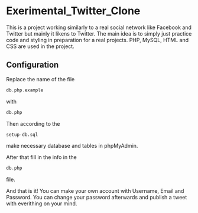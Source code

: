 # Exerimental_Twitter_Clone

This is a project working similarly to a real social network like Facebook and Twitter but mainly it likens to Twitter. The main idea is to simply just practice code and styling in preparation for a real projects.
PHP, MySQL, HTML and CSS are used in the project.

## Configuration
Replace the name of the file 

```php
db.php.example 
```
with 

```php
db.php
```
Then according to the

```sql
setup-db.sql
```

make necessary database and tables in phpMyAdmin.

After that fill in the info in the

```php
db.php
``` 
file.

And that is it! You can make your own account with Username, Email and Password. You can change your password afterwards and publish a tweet with everithing on your mind.

